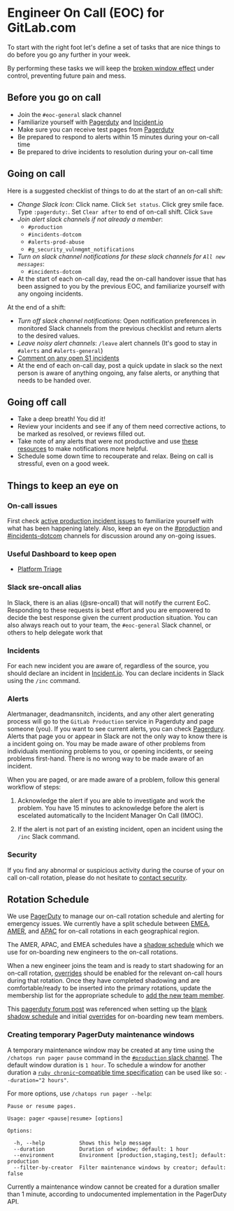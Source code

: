 # Engineer On Call (EOC) for GitLab.com

To start with the right foot let's define a set of tasks that are nice things to do before you go any further in your week.

By performing these tasks we will keep the [broken window effect][broken_window_effect] under control, preventing future pain and mess.

## Before you go on call

- Join the `#eoc-general` slack channel
- Familiarize yourself with [Pagerduty][pagerduty] and [Incident.io][incidentio]
- Make sure you can receive test pages from [Pagerduty][pagerduty]
- Be prepared to respond to alerts within 15 minutes during your on-call time
- Be prepared to drive incidents to resolution during your on-call time

## Going on call

Here is a suggested checklist of things to do at the start of an on-call shift:

- *Change Slack Icon*: Click name. Click `Set status`.
  Click grey smile face.
  Type `:pagerduty:`.
  Set `Clear after` to end of on-call shift.
  Click `Save`
- *Join alert slack channels if not already a member*:
  - `#production`
  - `#incidents-dotcom`
  - `#alerts-prod-abuse`
  - `#g_security_vulnmgmt_notifications`
- *Turn on slack channel notifications for these slack channels for
  `All new messages`*:
  - `#incidents-dotcom`
- At the start of each on-call day, read the on-call handover issue that has been assigned to you by the previous EOC, and familiarize yourself with any ongoing incidents.

At the end of a shift:

- *Turn off slack channel notifications*: Open notification preferences in monitored Slack channels from the previous checklist and return alerts to the desired values.
- *Leave noisy alert channels*: `/leave` alert channels (It's good to stay in `#alerts` and `#alerts-general`)
- [Comment on any open S1 incidents][open_s1_incidents]
- At the end of each on-call day, post a quick update in slack so the next person is aware of anything ongoing, any false alerts, or anything that needs to be handed over.

## Going off call

- Take a deep breath! You did it!
- Review your incidents and see if any of them need corrective actions, to be marked as resolved, or reviews filled out.
- Take note of any alerts that were not productive and use [these resources](../../docs/monitoring/alert_tuning.md) to make notifications more helpful.
- Schedule some down time to recouperate and relax. Being on call is stressful, even on a good week.

## Things to keep an eye on

### On-call issues

First check [active production incident issues][active-production-incident-issues] to familiarize yourself with what has been happening lately.
Also, keep an eye on the [#production][slack-production] and [#incidents-dotcom][slack-incident-management] channels for discussion around any on-going issues.

### Useful Dashboard to keep open

- [Platform Triage](https://dashboards.gitlab.net/goto/EEjfId3Ig?orgId=1)

### Slack sre-oncall alias

In Slack, there is an alias (@sre-oncall) that will notify the current EoC.
Responding to these requests is best effort and you are empowered to decide the best response given the current production situation.
You can also always reach out to your team, the `#eoc-general` Slack channel, or others to help delegate work that 

### Incidents

For each new incident you are aware of, regardless of the source, you should declare an incident in [Incident.io][incidentio].
You can declare incidents in Slack using the `/inc` command.

### Alerts

Alertmanager, deadmansnitch, incidents, and any other alert generating process will go to the `GitLab Production` service in Pagerduty and page someone (you).
If you want to see current alerts, you can check [Pagerdury][pagerduty].
Alerts that page you or appear in Slack are not the only way to know there is a incident going on.
You may be made aware of other problems from individuals mentioning problems to you, or opening incidents, or seeing problems first-hand.
There is no wrong way to be made aware of an incident.

When you are paged, or are made aware of a problem, follow this general workflow of steps:

1. Acknowledge the alert if you are able to investigate and work the problem.
You have 15 minutes to acknowledge before the alert is escelated automatically to the Incident Manager On Call (IMOC).


1. If the alert is not part of an existing incident, open an incident using the `/inc` Slack command.


### Security

If you find any abnormal or suspicious activity during the course of your on call on-call rotation, please do not hesitate to [contact security](https://handbook.gitlab.com/handbook/security/security-operations/sirt/engaging-security-on-call/).

## Rotation Schedule

We use [PagerDuty](https://gitlab.pagerduty.com) to manage our on-call rotation schedule and alerting for emergency issues.
We currently have a split schedule between [EMEA][pagerduty-emea], [AMER][pagerduty-amer], and [APAC][pagerduty-apac] for on-call rotations in each geographical region.

The AMER, APAC, and EMEA schedules have a [shadow schedule][pagerduty-shadow] which we use for on-boarding new engineers to the on-call rotations.

When a new engineer joins the team and is ready to start shadowing for an on-call rotation, [overrides][pagerduty-overrides] should be enabled for the relevant on-call hours during that rotation.
Once they have completed shadowing and are comfortable/ready to be inserted into the primary rotations, update the membership list for the appropriate schedule to [add the new team member][pagerduty-add-user].

This [pagerduty forum post][pagerduty-shadow-schedule] was referenced when setting up the [blank shadow schedule][pagerduty-blank-schedule] and initial [overrides][pagerduty-overrides] for on-boarding new team members.

### Creating temporary PagerDuty maintenance windows

A temporary maintenance window may be created at any time using the `/chatops run pager pause` command in the [`#production` slack channel](https://gitlab.slack.com/archives/C101F3796).
The default window duration is `1 hour`. To schedule a window for another duration a [`ruby chronic`-compatible time specification](https://github.com/mojombo/chronic#examples) can be used like so: `--duration="2 hours"`.

For more options, use `/chatops run pager --help`:

```
Pause or resume pages.

Usage: pager <pause|resume> [options]

Options:

  -h, --help           Shows this help message
  --duration           Duration of window; default: 1 hour
  --environment        Environment [production,staging,test]; default: production
  --filter-by-creator  Filter maintenance windows by creator; default: false
```

Currently a maintenance window cannot be created for a duration smaller than 1 minute, according
to undocumented implementation in the PagerDuty API.


[active-production-incident-issues]:https://gitlab.com/gitlab-com/gl-infra/production/issues?state=open&label_name[]=Incident::Active
[open_s1_incidents]:                https://gitlab.com/gitlab-com/gl-infra/production/issues?scope=all&utf8=✓&state=opened&label_name%5B%5D=incident&label_name%5B%5D=S1

[incidentio]:                       https://app.incident.io

[pagerduty]:                        https://gitlab.pagerduty.com
[pagerduty-add-user]:               https://support.pagerduty.com/docs/editing-schedules#section-adding-users
[pagerduty-amer]:                   https://gitlab.pagerduty.com/schedules#POL1GSQ
[pagerduty-apac]:                   https://gitlab.pagerduty.com/schedules#PF02RF0
[pagerduty-emea]:                   https://gitlab.pagerduty.com/schedules#P40KYLY
[pagerduty-shadow]:                 https://gitlab.pagerduty.com/schedules#PZEBYO0
[pagerduty-blank-schedule]:         https://community.pagerduty.com/t/creating-a-blank-schedule/212
[pagerduty-shadow-schedule]:        https://community.pagerduty.com/t/creating-a-shadow-schedule-to-onboard-new-employees/214
[pagerduty-overrides]:              https://support.pagerduty.com/docs/editing-schedules#section-create-and-delete-overrides

[prometheus-azure]:                 https://prometheus.gitlab.com/alerts
[prometheus-azure-targets-down]:    https://prometheus.gitlab.com/consoles/up.html
[prometheus-gprd]:                  https://prometheus.gprd.gitlab.net/alerts
[prometheus-gprd-targets-down]:     https://prometheus.gprd.gitlab.net/consoles/up.html
[prometheus-app-gprd]:              https://prometheus-app.gprd.gitlab.net/alerts
[prometheus-app-gprd-targets-down]: https://prometheus-app.gprd.gitlab.net/consoles/up.html

[runbook-repo]:                     https://gitlab.com/gitlab-com/runbooks

[slack-alerts]:                     https://gitlab.slack.com/channels/alerts
[slack-alerts-general]:             https://gitlab.slack.com/channels/feed_alerts-general
[slack-incident-management]:        https://gitlab.slack.com/channels/incidents-dotcom
[slack-production]:                 https://gitlab.slack.com/channels/production

[broken_window_effect]:             https://en.wikipedia.org/wiki/Broken_windows_theory
